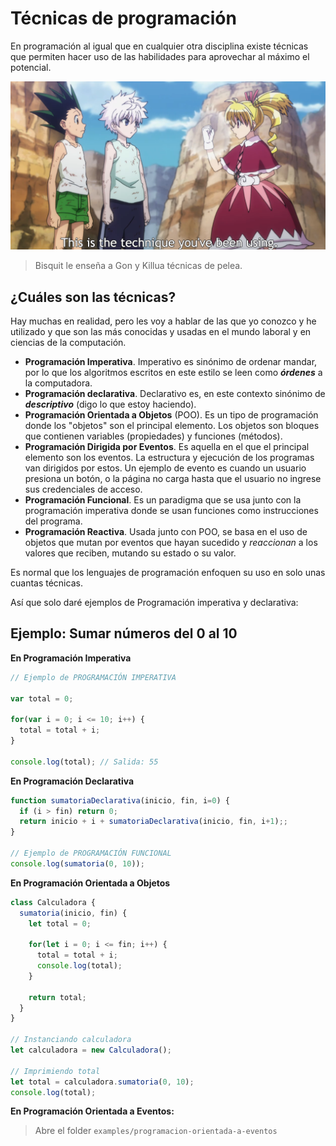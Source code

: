 # Técnicas de programación

En programación al igual que en cualquier otra disciplina existe técnicas que permiten hacer uso de las habilidades para aprovechar al máximo el potencial.

![Buisquit lecture](images/bisquit_technique_lecture.png)

> Bisquit le enseña a Gon y Killua técnicas de pelea.

## ¿Cuáles son las técnicas?

Hay muchas en realidad, pero les voy a hablar de las que yo conozco y he utilizado y que son las más conocidas y usadas en el mundo laboral y en ciencias de la computación.

- **Programación Imperativa**. Imperativo es sinónimo de ordenar mandar, por lo que los algoritmos escritos en este estilo se leen como ***órdenes*** a la computadora.
- **Programación declarativa**. Declarativo es, en este contexto sinónimo de ***descriptivo*** (digo lo que estoy haciendo).
- **Programación Orientada a Objetos** (POO). Es un tipo de programación donde los "objetos" son el principal elemento. Los objetos son bloques que contienen variables (propiedades) y funciones (métodos).
- **Programación Dirigida por Eventos**. Es aquella en el que el principal elemento son los eventos. La estructura y ejecución de los programas van dirigidos por estos. Un ejemplo de evento es cuando un usuario presiona un botón, o la página no carga hasta que el usuario no ingrese sus credenciales de acceso.
- **Programación Funcional**. Es un paradigma que se usa junto con la programación imperativa donde se usan funciones como instrucciones del programa.
- **Programación Reactiva**. Usada junto con POO, se basa en el uso de objetos que mutan por eventos que hayan sucedido y *reaccionan* a los valores que reciben, mutando su estado o su valor. 

Es normal que los lenguajes de programación enfoquen su uso en solo unas cuantas técnicas.

Así que solo daré ejemplos de Programación imperativa y declarativa:

## Ejemplo: Sumar números del 0 al 10

**En Programación Imperativa**
```js
// Ejemplo de PROGRAMACIÓN IMPERATIVA

var total = 0;

for(var i = 0; i <= 10; i++) {
  total = total + i;
}

console.log(total); // Salida: 55
```

**En Programación Declarativa**
```js
function sumatoriaDeclarativa(inicio, fin, i=0) {
  if (i > fin) return 0;
  return inicio + i + sumatoriaDeclarativa(inicio, fin, i+1);;
}

// Ejemplo de PROGRAMACIÓN FUNCIONAL
console.log(sumatoria(0, 10));
```

**En Programación Orientada a Objetos**
```js
class Calculadora {
  sumatoria(inicio, fin) {
    let total = 0;

    for(let i = 0; i <= fin; i++) {
      total = total + i;
      console.log(total);
    }

    return total;
  }
}

// Instanciando calculadora
let calculadora = new Calculadora();

// Imprimiendo total
let total = calculadora.sumatoria(0, 10);
console.log(total);
```

**En Programación Orientada a Eventos:**

> Abre el folder `examples/programacion-orientada-a-eventos`
